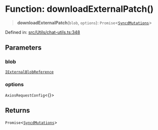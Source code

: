 # Function: downloadExternalPatch()

> **downloadExternalPatch**(`blob`, `options`): `Promise`\<[`SyncdMutations`](../namespaces/proto/classes/SyncdMutations.md)\>

Defined in: [src/Utils/chat-utils.ts:348](https://github.com/Fokusdotid/Baileys/blob/acae94a55f1d32612d8d312d52b001d93f2ac5e2/src/Utils/chat-utils.ts#L348)

## Parameters

### blob

[`IExternalBlobReference`](../namespaces/proto/interfaces/IExternalBlobReference.md)

### options

`AxiosRequestConfig`\<\{\}\>

## Returns

`Promise`\<[`SyncdMutations`](../namespaces/proto/classes/SyncdMutations.md)\>
